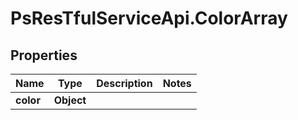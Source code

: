 # PsResTfulServiceApi.ColorArray

## Properties
Name | Type | Description | Notes
------------ | ------------- | ------------- | -------------
**color** | **Object** |  | 
